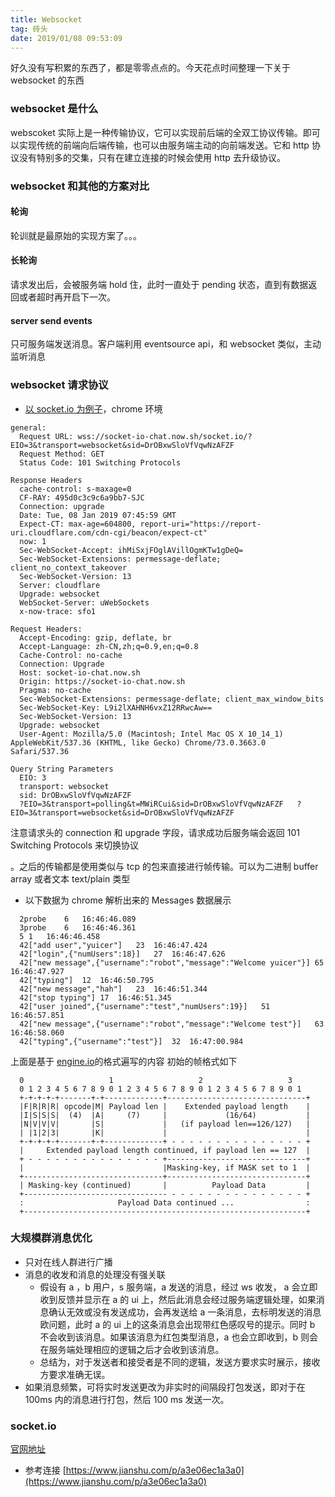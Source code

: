```yaml
---
title: Websocket
tag: 砖头
date: 2019/01/08 09:53:09
---
```


好久没有写积累的东西了，都是零零点点的。今天花点时间整理一下关于 websocket 的东西

### websocket 是什么

webscoket 实际上是一种传输协议，它可以实现前后端的全双工协议传输。即可以实现传统的前端向后端传输，也可以由服务端主动的向前端发送。它和 http 协议没有特别多的交集，只有在建立连接的时候会使用 http 去升级协议。

### websocket 和其他的方案对比

#### 轮询

轮训就是最原始的实现方案了。。。

#### 长轮询

请求发出后，会被服务端 hold 住，此时一直处于 pending 状态，直到有数据返回或者超时再开启下一次。

#### server send events

只可服务端发送消息。客户端利用 eventsource api，和 websocket 类似，主动监听消息

### websocket 请求协议

- [以 socket.io 为例子](https://socket-io-chat.now.sh/)，chrome 环境

```
general:
  Request URL: wss://socket-io-chat.now.sh/socket.io/?EIO=3&transport=websocket&sid=DrOBxwSloVfVqwNzAFZF
  Request Method: GET
  Status Code: 101 Switching Protocols

Response Headers
  cache-control: s-maxage=0
  CF-RAY: 495d0c3c9c6a9bb7-SJC
  Connection: upgrade
  Date: Tue, 08 Jan 2019 07:45:59 GMT
  Expect-CT: max-age=604800, report-uri="https://report-uri.cloudflare.com/cdn-cgi/beacon/expect-ct"
  now: 1
  Sec-WebSocket-Accept: ihMiSxjFOglAVillOgmKTw1gDeQ=
  Sec-WebSocket-Extensions: permessage-deflate; client_no_context_takeover
  Sec-WebSocket-Version: 13
  Server: cloudflare
  Upgrade: websocket
  WebSocket-Server: uWebSockets
  x-now-trace: sfo1

Request Headers:
  Accept-Encoding: gzip, deflate, br
  Accept-Language: zh-CN,zh;q=0.9,en;q=0.8
  Cache-Control: no-cache
  Connection: Upgrade
  Host: socket-io-chat.now.sh
  Origin: https://socket-io-chat.now.sh
  Pragma: no-cache
  Sec-WebSocket-Extensions: permessage-deflate; client_max_window_bits
  Sec-WebSocket-Key: L9i2lXAHNH6vxZ12RRwcAw==
  Sec-WebSocket-Version: 13
  Upgrade: websocket
  User-Agent: Mozilla/5.0 (Macintosh; Intel Mac OS X 10_14_1) AppleWebKit/537.36 (KHTML, like Gecko) Chrome/73.0.3663.0 Safari/537.36

Query String Parameters
  EIO: 3
  transport: websocket
  sid: DrOBxwSloVfVqwNzAFZF
  ?EIO=3&transport=polling&t=MWiRCui&sid=DrOBxwSloVfVqwNzAFZF	?EIO=3&transport=websocket&sid=DrOBxwSloVfVqwNzAFZF
```

注意请求头的 connection 和 upgrade 字段，请求成功后服务端会返回 101 Switching Protocols 来切换协议

。之后的传输都是使用类似与 tcp 的包来直接进行帧传输。可以为二进制 buffer array 或者文本 text/plain 类型

- 以下数据为 chrome 解析出来的 Messages 数据展示

```
  2probe	6	16:46:46.089
  3probe	6	16:46:46.361
  5	1	16:46:46.458
  42["add user","yuicer"]	23	16:46:47.424
  42["login",{"numUsers":18}]	27	16:46:47.626
  42["new message",{"username":"robot","message":"Welcome yuicer"}]	65	16:46:47.927
  42["typing"]	12	16:46:50.795
  42["new message","hah"]	23	16:46:51.344
  42["stop typing"]	17	16:46:51.345
  42["user joined",{"username":"test","numUsers":19}]	51	16:46:57.851
  42["new message",{"username":"robot","message":"Welcome test"}]	63	16:46:58.060
  42["typing",{"username":"test"}]	32	16:47:00.984
```

上面是基于 [engine.io](https://github.com/socketio/engine.io-protocol/blob/master/README.md#packet)的格式遍写的内容
初始的帧格式如下

```
  0                   1                   2                   3
  0 1 2 3 4 5 6 7 8 9 0 1 2 3 4 5 6 7 8 9 0 1 2 3 4 5 6 7 8 9 0 1
  +-+-+-+-+-------+-+-------------+-------------------------------+
  |F|R|R|R| opcode|M| Payload len |    Extended payload length    |
  |I|S|S|S|  (4)  |A|     (7)     |             (16/64)           |
  |N|V|V|V|       |S|             |   (if payload len==126/127)   |
  | |1|2|3|       |K|             |                               |
  +-+-+-+-+-------+-+-------------+ - - - - - - - - - - - - - - - +
  |     Extended payload length continued, if payload len == 127  |
  + - - - - - - - - - - - - - - - +-------------------------------+
  |                               |Masking-key, if MASK set to 1  |
  +-------------------------------+-------------------------------+
  | Masking-key (continued)       |          Payload Data         |
  +-------------------------------- - - - - - - - - - - - - - - - +
  :                     Payload Data continued ...                :
  +---------------------------------------------------------------+
```

### 大规模群消息优化

- 只对在线人群进行广播
- 消息的收发和消息的处理没有强关联
  - 假设有 a ，b 用户，s 服务端，a 发送的消息，经过 ws 收发， a 会立即收到反馈并显示在 a 的 ui 上，然后此消息会经过服务端逻辑处理，如果消息确认无效或没有发送成功，会再发送给 a 一条消息，去标明发送的消息欧问题，此时 a 的 ui 上的这条消息会出现带红色感叹号的提示。同时 b 不会收到该消息。如果该消息为红包类型消息，a 也会立即收到，b 则会在服务端处理相应的逻辑之后才会收到该消息。
  - 总结为，对于发送者和接受者是不同的逻辑，发送方要求实时展示，接收方要求准确无误。
- 如果消息频繁，可将实时发送更改为非实时的间隔段打包发送，即对于在 100ms 内的消息进行打包，然后 100 ms 发送一次。

### socket.io

[官网地址](http://socket.io/)

- 参考连接
  [https://www.jianshu.com/p/a3e06ec1a3a0](https://www.jianshu.com/p/a3e06ec1a3a0)
